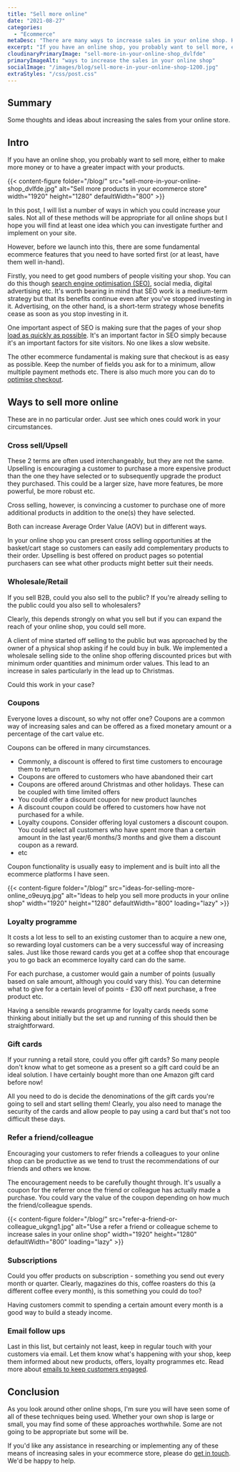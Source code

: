 ```yaml
---
title: "Sell more online"
date: "2021-08-27"
categories:
  - "Ecommerce"
metaDesc: "There are many ways to increase sales in your online shop. Here we talk about practical actions you can take to increase profits and average order value."
excerpt: "If you have an online shop, you probably want to sell more, either to make more money or to have a greater impact with your products. There are many ways to increase sales and here we discuss a number of practical actions you can take to increase sales and profits. These are proven methods which are straightforward and effective. Some of these you may already have considered but others may be new to you."
cloudinaryPrimaryImage: "sell-more-in-your-online-shop_dvlfde"
primaryImageAlt: "ways to increase the sales in your online shop"
socialImage: "/images/blog/sell-more-in-your-online-shop-1200.jpg"
extraStyles: "/css/post.css"
---
```


## Summary

Some thoughts and ideas about increasing the sales from your online store.

## Intro

If you have an online shop, you probably want to sell more, either to make more money or to have a greater impact with your products.

{{< content-figure folder="/blog/"
src="sell-more-in-your-online-shop_dvlfde.jpg"
alt="Sell more products in your ecommerce store"
width="1920" height="1280" defaultWidth="800" >}}

In this post, I will list a number of ways in which you could increase your sales. Not all of these methods will be appropriate for all online shops but I hope you will find at least one idea which you can investigate further and implement on your site.

However, before we launch into this, there are some fundamental ecommerce features that you need to have sorted first (or at least, have them well in-hand).

Firstly, you need to get good numbers of people visiting your shop. You can do this though [search engine optimisation (SEO)](https://www.attractmore.uk/blog/tips-to-get-more-interested-visitors-to-your-website/), social media, digital advertising etc. It's worth bearing in mind that SEO work is a medium-term strategy but that its benefits continue even after you've stopped investing in it. Advertising, on the other hand, is a short-term strategy whose benefits cease as soon as you stop investing in it.

One important aspect of SEO is making sure that the pages of your shop [load as quickly as possible](https://www.attractmore.uk/blog/improving-speed-security-and-accessibility/). It's an important factor in SEO simply because it's an important factors for site visitors. No one likes a slow website.

The other ecommerce fundamental is making sure that checkout is as easy as possible. Keep the number of fields you ask for to a minimum, allow multiple payment methods etc. There is also much more you can do to [optimise checkout](https://www.attractmore.uk/blog/optimise-checkout-to-sell-more-online/).

## Ways to sell more online

These are in no particular order. Just see which ones could work in your circumstances.

### Cross sell/Upsell

These 2 terms are often used interchangeably, but they are not the same. Upselling is encouraging a customer to purchase a more expensive product than the one they have selected or to subsequently upgrade the product they purchased. This could be a larger size, have more features, be more powerful, be more robust etc.

Cross selling, however, is convincing a customer to purchase one of more additional products in addition to the one(s) they have selected.

Both can increase Average Order Value (AOV) but in different ways.

In your online shop you can present cross selling opportunities at the basket/cart stage so customers can easily add complementary products to their order. Upselling is best offered on product pages so potential purchasers can see what other products might better suit their needs.

### Wholesale/Retail

If you sell B2B, could you also sell to the public? If you're already selling to the public could you also sell to wholesalers?

Clearly, this depends strongly on what you sell but if you can expand the reach of your online shop, you could sell more.

A client of mine started off selling to the public but was approached by the owner of a physical shop asking if he could buy in bulk. We implemented a wholesale selling side to the online shop offering discounted prices but with minimum order quantities and minimum order values. This lead to an increase in sales particularly in the lead up to Christmas.

Could this work in your case?

### Coupons

Everyone loves a discount, so why not offer one? Coupons are a common way of increasing sales and can be offered as a fixed monetary amount or a percentage of the cart value etc.

Coupons can be offered in many circumstances.

- Commonly, a discount is offered to first time customers to encourage them to return
- Coupons are offered to customers who have abandoned their cart
- Coupons are offered around Christmas and other holidays. These can be coupled with time limited offers
- You could offer a discount coupon for new product launches
- A discount coupon could be offered to customers how have not purchased for a while.
- Loyalty coupons. Consider offering loyal customers a discount coupon. You could select all customers who have spent more than a certain amount in the last year/6 months/3 months and give them a discount coupon as a reward.
- etc

Coupon functionality is usually easy to implement and is built into all the ecommerce platforms I have seen.

{{< content-figure folder="/blog/"
src="ideas-for-selling-more-online_o9euyq.jpg"
alt="Ideas to help you sell more products in your online shop"
width="1920" height="1280" defaultWidth="800"
loading="lazy" >}}

### Loyalty programme

It costs a lot less to sell to an existing customer than to acquire a new one, so rewarding loyal customers can be a very successful way of increasing sales. Just like those reward cards you get at a coffee shop that encourage you to go back an ecommerce loyalty card can do the same.

For each purchase, a customer would gain a number of points (usually based on sale amount, although you could vary this). You can determine what to give for a certain level of points - £30 off next purchase, a free product etc.

Having a sensible rewards programme for loyalty cards needs some thinking about initially but the set up and running of this should then be straightforward.

### Gift cards

If your running a retail store, could you offer gift cards? So many people don't know what to get someone as a present so a gift card could be an ideal solution. I have certainly bought more than one Amazon gift card before now!

All you need to do is decide the denominations of the gift cards you're going to sell and start selling them! Clearly, you also need to manage the security of the cards and allow people to pay using a card but that's not too difficult these days.

### Refer a friend/colleague

Encouraging your customers to refer friends a colleagues to your online shop can be productive as we tend to trust the recommendations of our friends and others we know.

The encouragement needs to be carefully thought through. It's usually a coupon for the referrer once the friend or colleague has actually made a purchase. You could vary the value of the coupon depending on how much the friend/colleague spends.

{{< content-figure folder="/blog/"
src="refer-a-friend-or-colleague_ukgng1.jpg"
alt="Use a refer a friend or colleague scheme to increase sales in your online shop"
width="1920" height="1280" defaultWidth="800"
loading="lazy" >}}

### Subscriptions

Could you offer products on subscription - something you send out every month or quarter. Clearly, magazines do this, coffee roasters do this (a different coffee every month), is this something you could do too?

Having customers commit to spending a certain amount every month is a good way to build a steady income.

### Email follow ups

Last in this list, but certainly not least, keep in regular touch with your customers via email. Let them know what's happening with your shop, keep them informed about new products, offers, loyalty programmes etc. Read more about [emails to keep customers engaged](https://www.attractmore.uk/blog/ecommerce-emails-to-keep-your-customers-engaged/).

## Conclusion

As you look around other online shops, I'm sure you will have seen some of all of these techniques being used. Whether your own shop is large or small, you may find some of these approaches worthwhile. Some are not going to be appropriate but some will be.

If you'd like any assistance in researching or implementing any of these means of increasing sales in your ecommerce store, please do [get in touch](https://www.attractmore.co.uk/contact/). We'd be happy to help.
